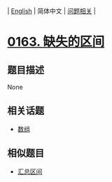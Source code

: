 
| [English](README_EN.md) | 简体中文 | [问题相关](QUESTION.md) |
# [0163. 缺失的区间](https://leetcode-cn.com/problems/missing-ranges/)
## 题目描述
None
## 相关话题
- [数组](https://leetcode-cn.com/tag/array)
## 相似题目
- [汇总区间](../0228/README.md)
